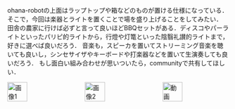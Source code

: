 ohana-robotの上面はラップトップや箱などのものが置ける仕様になっている．そこで，今回は楽器とライトを置くことで場を盛り上げることをしてみたい．
田舎の農家に行けば必ずと言って良いほどBBQセットがある．ディスコやパーライトといったパリピ的ライトから，行燈や灯篭といった陰翳礼讃的ライトまで，好きに選べば良いだろう．
音楽も，スピーカを置いてストリーミング音楽を聴いても良いし，シンセサイザやキーボードや打楽器などを置いて生演奏しても良いだろう．
もし面白い組み合わせが思いついたら，communityで共有してほしい．

<div style="display: flex; justify-content: space-between; align-items: center; flex-wrap: nowrap;">
  <img src="img/IMG_3602.png" alt="画像1" style="width: 30%; height: auto; max-height: 200px;">
  <img src="img/IMG_3556.png" alt="画像2" style="width: 30%; height: auto; max-height: 200px;">
  <img src="img/IMG_2980.gif" alt="動画" style="width: 30%; height: auto; max-height: 200px;">
</div>
